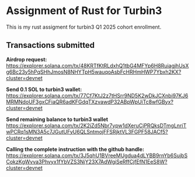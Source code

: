 # Assignment of Rust for Turbin3

This is my rust assigment for turbin3 Q1 2025 cohort enrollment.

## Transactions submitted

**Airdrop request:**
https://explorer.solana.com/tx/48KRTfKtRLdxhQ1tbG4MFYp6H8RuiagjhUsXg6Bc23y5hPqSHhJmosN8NHYTpH5wauqoAsbFcHRHmHWP7Ybxh2KX?cluster=devnet

**Send 0.1 SOL to turbin3 wallet:**
https://explorer.solana.com/tx/77Cf7KtJ2z7tHSrr9ND5K2wDkJCXnbi97KJ6MRMNdoUF3gxCFiaQR6adKFGdqTXzvawdP32ABpWpUiTc8wfGByx?cluster=devnet

**Send remaining balance to turbin3 wallet**
https://explorer.solana.com/tx/2K2jZd5Nbr7ypw1dXeruCjPRQksDTmgLnriTwPCRq1sMN3A5c7JGutUFyU6QLSntmojFFSRjktVL3FGPF58JACf5?cluster=devnet

**Calling the complete instruction with the github handle:**
https://explorer.solana.com/tx/3J5qhU1BVreeMUgdua4dLYBB9rnYb6SujbSCokzKgWvva3Phvyx1fYbVZS3NjY23X7AdWgiSeRffCjfEfN1EeS8W?cluster=devnet